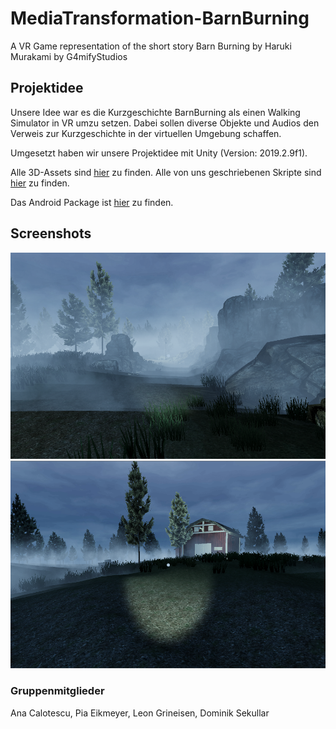 # MediaTransformation-BarnBurning
A VR Game representation of the short story Barn Burning by Haruki Murakami by G4mifyStudios

## Projektidee
Unsere Idee war es die Kurzgeschichte BarnBurning als einen Walking Simulator in VR umzu setzen.
Dabei sollen diverse Objekte und Audios den Verweis zur Kurzgeschichte in der virtuellen Umgebung schaffen.

Umgesetzt haben wir unsere Projektidee mit Unity (Version: 2019.2.9f1).

Alle 3D-Assets sind [hier](./Barn%20Burning%20VR/Assets/Models/) zu finden.
Alle von uns geschriebenen Skripte sind [hier](./Barn%20Burning%20VR/Assets/Scripts/) zu finden.

Das Android Package ist [hier](./APK/) zu finden.

## Screenshots

![Start of the Game](./Screenshots/Start.png)
![Barn 1 ingame](./Screenshots/Barn1.png)

### Gruppenmitglieder
Ana Calotescu, Pia Eikmeyer, Leon Grineisen, Dominik Sekullar
